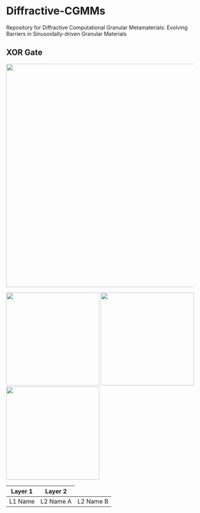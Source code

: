 # Diffractive-CGMMs
Repository for Diffractive Computational Granular Metamaterials: Evolving Barriers in Sinusoidally-driven Granular Materials



## XOR Gate
<p align="left">
  <img src="https://github.com/AtoosaParsa/Diffractive-CGMMs/blob/main/xor.png"  width="600">
</p>
<p float="left">
<img src="https://github.com/AtoosaParsa/Diffractive-CGMMs/blob/main/config_xor_01.gif" width="250"/>
<img src="https://github.com/AtoosaParsa/Diffractive-CGMMs/blob/main/config_xor_10.gif" width="250"/>
<img src="https://github.com/AtoosaParsa/Diffractive-CGMMs/blob/main/config_xor_11.gif" width="250"/>
</p>


<table>
    <thead>
        <tr>
            <th>Layer 1</th>
            <th>Layer 2</th>
        </tr>
    </thead>
    <tbody>
        <tr>
            <td rowspan=4>L1 Name</td>
            <td rowspan=2>L2 Name A</td>
        </tr>
        <tr>
            <td rowspan=2>L2 Name B</td>
        </tr>
    </tbody>
</table>
